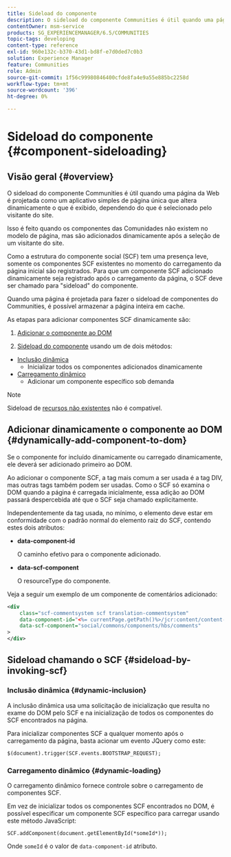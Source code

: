 ```yaml
---
title: Sideload do componente
description: O sideload do componente Communities é útil quando uma página da Web é projetada como um aplicativo simples de página única que altera dinamicamente o que é exibido, dependendo do que é selecionado pelo visitante do site
contentOwner: msm-service
products: SG_EXPERIENCEMANAGER/6.5/COMMUNITIES
topic-tags: developing
content-type: reference
exl-id: 960e132c-b370-43d1-bd8f-e7d0ded7c0b3
solution: Experience Manager
feature: Communities
role: Admin
source-git-commit: 1f56c99980846400cfde8fa4e9a55e885bc2258d
workflow-type: tm+mt
source-wordcount: '396'
ht-degree: 0%

---
```


# Sideload do componente {#component-sideloading}

## Visão geral {#overview}

O sideload do componente Communities é útil quando uma página da Web é projetada como um aplicativo simples de página única que altera dinamicamente o que é exibido, dependendo do que é selecionado pelo visitante do site.

Isso é feito quando os componentes das Comunidades não existem no modelo de página, mas são adicionados dinamicamente após a seleção de um visitante do site.

Como a estrutura do componente social (SCF) tem uma presença leve, somente os componentes SCF existentes no momento do carregamento da página inicial são registrados. Para que um componente SCF adicionado dinamicamente seja registrado após o carregamento da página, o SCF deve ser chamado para &quot;sideload&quot; do componente.

Quando uma página é projetada para fazer o sideload de componentes do Communities, é possível armazenar a página inteira em cache.

As etapas para adicionar componentes SCF dinamicamente são:

1. [Adicionar o componente ao DOM](#dynamically-add-component-to-dom)

1. [Sideload do componente](#sideload-by-invoking-scf) usando um de dois métodos:

* [Inclusão dinâmica](#dynamic-inclusion)
   * Inicializar todos os componentes adicionados dinamicamente
* [Carregamento dinâmico](#dynamic-loading)
   * Adicionar um componente específico sob demanda

>[!NOTE]
>
>Sideload de [recursos não existentes](scf.md#add-or-include-a-communities-component) não é compatível.

## Adicionar dinamicamente o componente ao DOM {#dynamically-add-component-to-dom}

Se o componente for incluído dinamicamente ou carregado dinamicamente, ele deverá ser adicionado primeiro ao DOM.

Ao adicionar o componente SCF, a tag mais comum a ser usada é a tag DIV, mas outras tags também podem ser usadas. Como o SCF só examina o DOM quando a página é carregada inicialmente, essa adição ao DOM passará despercebida até que o SCF seja chamado explicitamente.

Independentemente da tag usada, no mínimo, o elemento deve estar em conformidade com o padrão normal do elemento raiz do SCF, contendo estes dois atributos:

* **data-component-id**

  O caminho efetivo para o componente adicionado.

* **data-scf-component**

  O resourceType do componente.

Veja a seguir um exemplo de um componente de comentários adicionado:

```xml
<div
    class="scf-commentsystem scf translation-commentsystem"
    data-component-id="<%= currentPage.getPath()%>/jcr:content/content-left/comments"
    data-scf-component="social/commons/components/hbs/comments"
>
</div>
```

## Sideload chamando o SCF {#sideload-by-invoking-scf}

### Inclusão dinâmica {#dynamic-inclusion}

A inclusão dinâmica usa uma solicitação de inicialização que resulta no exame do DOM pelo SCF e na inicialização de todos os componentes do SCF encontrados na página.

Para inicializar componentes SCF a qualquer momento após o carregamento da página, basta acionar um evento JQuery como este:

`$(document).trigger(SCF.events.BOOTSTRAP_REQUEST);`

### Carregamento dinâmico {#dynamic-loading}

O carregamento dinâmico fornece controle sobre o carregamento de componentes SCF.

Em vez de inicializar todos os componentes SCF encontrados no DOM, é possível especificar um componente SCF específico para carregar usando este método JavaScript:

`SCF.addComponent(document.getElementById(*someId*));`

Onde `someId` é o valor de `data-component-id` atributo.
